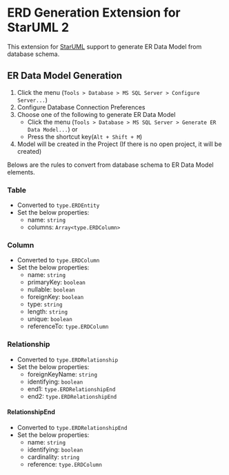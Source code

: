 ERD Generation Extension for StarUML 2
===============================================

This extension for [StarUML](http://staruml.io) support to generate ER Data Model from database schema.

ER Data Model Generation
------------------------

1. Click the menu (`Tools > Database > MS SQL Server > Configure Server...`)
1. Configure Database Connection Preferences
1. Choose one of the following to generate ER Data Model
    * Click the menu (`Tools > Database > MS SQL Server > Generate ER Data Model...`) or 
    * Press the shortcut key(`Alt + Shift + M`)
1. Model will be created in the Project (If there is no open project, it will be created)

Belows are the rules to convert from database schema to ER Data Model elements.

### Table

* Converted to `type.ERDEntity`
* Set the below properties:
    * name: `string`
    * columns: `Array<type.ERDColumn>`

### Column

* Converted to `type.ERDColumn`
* Set the below properties:
    * name: `string`
    * primaryKey: `boolean`
    * nullable: `boolean`
    * foreignKey: `boolean`
    * type: `string`
    * length: `string`
    * unique: `boolean`
    * referenceTo: `type.ERDColumn`

### Relationship

* Converted to `type.ERDRelationship`
* Set the below properties:
    * foreignKeyName: `string`
    * identifying: `boolean`
    * end1: `type.ERDRelationshipEnd`
    * end2: `type.ERDRelationshipEnd`

#### RelationshipEnd

* Converted to `type.ERDRelationshipEnd`
* Set the below properties:
    * name: `string`
    * identifying: `boolean`
    * cardinality: `string`
    * reference: `type.ERDColumn`

